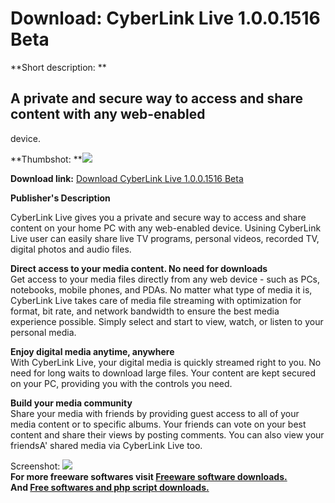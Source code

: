 # Download: CyberLink Live 1.0.0.1516 Beta

**Short description: **

## A private and secure way to access and share content with any web-enabled
device.

  
**Thumbshot: **![](http://www.freewarefiles.com/screenshot/cyberlinklive_md.gif)   
  
**Download link:** [Download CyberLink Live 1.0.0.1516 Beta](http://freesoftwares.boysofts.com/CyberLink-Live-Beta_program_27832.html)  
  

**Publisher's Description**  
  

CyberLink Live gives you a private and secure way to access and share content
on your home PC with any web-enabled device. Usining CyberLink Live user can
easily share live TV programs, personal videos, recorded TV, digital photos
and audio files.

**Direct access to your media content. No need for downloads**  
Get access to your media files directly from any web device - such as PCs,
notebooks, mobile phones, and PDAs. No matter what type of media it is,
CyberLink Live takes care of media file streaming with optimization for
format, bit rate, and network bandwidth to ensure the best media experience
possible. Simply select and start to view, watch, or listen to your personal
media.

**Enjoy digital media anytime, anywhere**  
With CyberLink Live, your digital media is quickly streamed right to you. No
need for long waits to download large files. Your content are kept secured on
your PC, providing you with the controls you need.

**Build your media community**  
Share your media with friends by providing guest access to all of your media
content or to specific albums. Your friends can vote on your best content and
share their views by posting comments. You can also view your friendsA' shared
media via CyberLink Live too.

  
  
Screenshot: ![](http://www.freewarefiles.com/screenshot/cyberlinklive.gif)  
**For more freeware softwares visit [Freeware software downloads.](http://freesoftwares.boysofts.com/)**   
**And [Free softwares and php script downloads.](http://www.boysofts.com/)**

